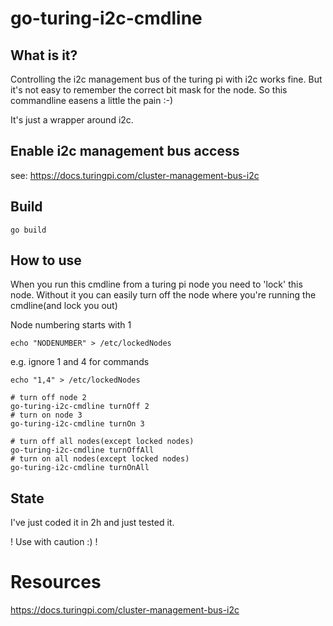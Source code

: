 # go-turing-i2c-cmdline
## What is it?
Controlling the i2c management bus of the turing pi with i2c works fine. But it's not easy to remember the correct bit mask for the node. So this commandline easens a little the pain :-)


It's just a wrapper around i2c. 
## Enable i2c management bus access

see: https://docs.turingpi.com/cluster-management-bus-i2c

## Build

```
go build
```

## How to use

When you run this cmdline from a turing pi node you need to 'lock' this node. Without it you can easily turn off the node where you're running the cmdline(and lock you out)

Node numbering starts with 1

```
echo "NODENUMBER" > /etc/lockedNodes
```
e.g. ignore 1 and 4 for commands

```
echo "1,4" > /etc/lockedNodes
```

```
# turn off node 2
go-turing-i2c-cmdline turnOff 2
# turn on node 3
go-turing-i2c-cmdline turnOn 3

# turn off all nodes(except locked nodes)
go-turing-i2c-cmdline turnOffAll
# turn on all nodes(except locked nodes)
go-turing-i2c-cmdline turnOnAll

```
## State
I've just coded it in 2h and just tested it. 

! Use with caution :) !

# Resources

https://docs.turingpi.com/cluster-management-bus-i2c
